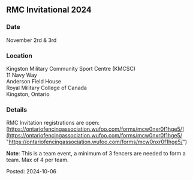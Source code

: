 ## RMC Invitational 2024

### Date

November 2rd & 3rd

### Location

Kingston Military Community Sport Centre (KMCSC)  
11 Navy Way  
Anderson Field House  
Royal Military College of Canada  
Kingston, Ontario

### Details

RMC Invitation registrations are open: [https://ontariofencingassociation.wufoo.com/forms/mcw0nxr0f1hge5/](https://ontariofencingassociation.wufoo.com/forms/mcw0nxr0f1hge5/ "https://ontariofencingassociation.wufoo.com/forms/mcw0nxr0f1hge5/") 

**Note**: This is a team event, a minimum of 3 fencers are needed to form a team. Max of 4 per team.

Posted: 2024-10-06
